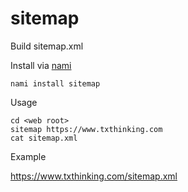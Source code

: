 # sitemap

Build sitemap.xml

Install via [nami](https://github.com/txthinking/nami)

```
nami install sitemap
```

Usage

```
cd <web root>
sitemap https://www.txthinking.com
cat sitemap.xml
```

Example

https://www.txthinking.com/sitemap.xml
